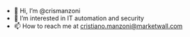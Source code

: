 - 👋 Hi, I’m @crismanzoni
- 👀 I’m interested in IT automation and security
- 📫 How to reach me at cristiano.manzoni@marketwall.com

<!---
crismanzoni/crismanzoni is a ✨ special ✨ repository because its `README.md` (this file) appears on your GitHub profile.
You can click the Preview link to take a look at your changes.
--->
